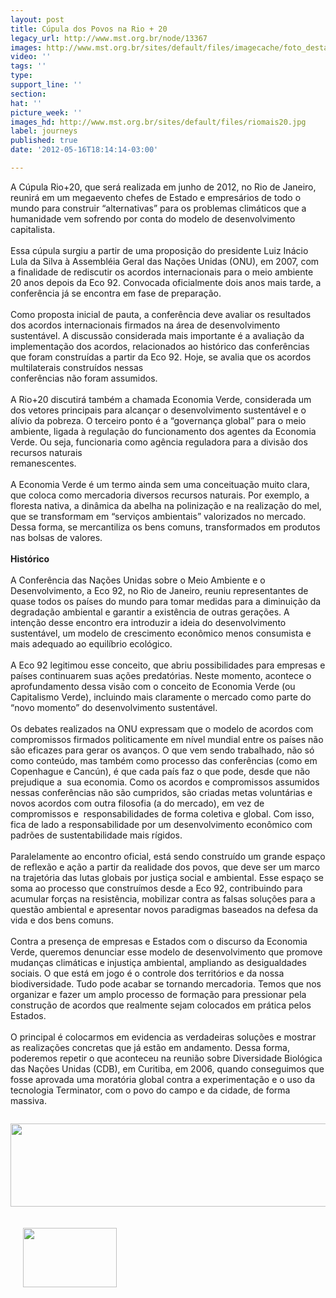 ```yaml
---
layout: post
title: Cúpula dos Povos na Rio + 20
legacy_url: http://www.mst.org.br/node/13367
images: http://www.mst.org.br/sites/default/files/imagecache/foto_destaque/riomais20.jpg
video: ''
tags: ''
type: 
support_line: ''
section: 
hat: ''
picture_week: ''
images_hd: http://www.mst.org.br/sites/default/files/riomais20.jpg
label: journeys
published: true
date: '2012-05-16T18:14:14-03:00'

---
```

<p>A Cúpula Rio+20, que será realizada em junho de 2012, no Rio  de Janeiro, reunirá em um megaevento chefes de Estado e empresários de  todo o mundo para construir “alternativas” para os problemas climáticos  que a humanidade vem sofrendo por conta do modelo de desenvolvimento  capitalista. <br><br>Essa cúpula surgiu a partir de uma proposição do  presidente Luiz Inácio Lula da Silva à Assembléia Geral das Nações  Unidas (ONU), em 2007, com a finalidade de rediscutir os acordos  internacionais para o meio ambiente 20 anos depois da Eco 92. Convocada  oficialmente dois anos mais tarde, a conferência já se encontra em fase  de preparação. <br><br>Como proposta inicial de pauta, a conferência  deve avaliar os resultados dos acordos internacionais firmados na área  de desenvolvimento sustentável. A discussão considerada mais importante é  a avaliação da implementação dos acordos, relacionados ao histórico das  conferências que foram construídas a partir da Eco 92. Hoje, se avalia  que os acordos multilaterais construídos nessas<br>conferências não foram assumidos. <br><br>A  Rio+20 discutirá também a chamada Economia Verde, considerada um dos  vetores principais para alcançar o desenvolvimento sustentável e o  alívio da pobreza. O terceiro ponto é a “governança global” para o meio  ambiente, ligada à regulação do funcionamento dos agentes da Economia  Verde. Ou seja, funcionaria como agência reguladora para a divisão dos  recursos naturais <br>remanescentes. <br><br>A Economia Verde é um termo  ainda sem uma conceituação muito clara, que coloca como mercadoria  diversos recursos naturais. Por exemplo, a floresta nativa, a dinâmica  da abelha na polinização e na realização do mel, que se transformam em  “serviços ambientais” valorizados no mercado. Dessa forma, se  mercantiliza os bens comuns, transformados em produtos nas bolsas de  valores. <br><br><strong>Histórico</strong><br><br>A Conferência das Nações Unidas sobre o  Meio Ambiente e o Desenvolvimento, a Eco 92, no Rio de Janeiro, reuniu  representantes de quase todos os países do mundo para tomar medidas para  a diminuição da degradação ambiental e garantir a existência de outras  gerações. A intenção desse encontro era introduzir a ideia do  desenvolvimento sustentável, um modelo de crescimento econômico menos  consumista e mais adequado ao equilíbrio ecológico. <br><br>A Eco 92  legitimou esse conceito, que abriu possibilidades para empresas e países  continuarem suas ações predatórias. Neste momento, acontece o  aprofundamento dessa visão com o conceito de Economia Verde (ou  Capitalismo Verde), incluindo mais claramente o mercado como parte do  “novo momento” do desenvolvimento sustentável. <br><br>Os debates  realizados na ONU expressam que o modelo de acordos com compromissos  firmados politicamente em nível mundial entre os países não são eficazes  para gerar os avanços. O que vem sendo trabalhado, não só como  conteúdo, mas também como processo das conferências (como em Copenhague e  Cancún), é que cada país faz o que pode, desde que não prejudique a&nbsp;  sua economia. Como os acordos e compromissos assumidos nessas  conferências não são cumpridos, são criadas metas voluntárias e novos  acordos com outra filosofia (a do mercado), em vez de compromissos e&nbsp;  responsabilidades de forma coletiva e global. Com isso, fica de lado a  responsabilidade por um desenvolvimento econômico com padrões de  sustentabilidade mais rígidos.<br><br>Paralelamente ao encontro oficial,  está sendo construído um grande espaço de reflexão e ação a partir da  realidade dos povos, que deve ser um marco na trajetória das lutas  globais por justiça social e ambiental. Esse espaço se soma ao processo  que construímos desde a Eco 92, contribuindo para acumular forças na  resistência, mobilizar contra as falsas soluções para a questão  ambiental e apresentar novos paradigmas baseados na defesa da vida e dos  bens comuns.<br><br>Contra a presença de empresas e Estados com o  discurso da Economia Verde, queremos denunciar esse modelo de  desenvolvimento que promove mudanças climáticas e injustiça ambiental,  ampliando as desigualdades sociais. O que está em jogo é o controle dos  territórios e da nossa biodiversidade. Tudo pode acabar se tornando  mercadoria. Temos que nos organizar e fazer um amplo processo de  formação para pressionar pela construção de acordos que realmente sejam  colocados em prática pelos Estados. <br><br>O principal é colocarmos em  evidencia as verdadeiras soluções e mostrar as realizações concretas que  já estão em andamento. Dessa forma, poderemos repetir o que aconteceu  na reunião sobre Diversidade Biológica das Nações Unidas (CDB), em  Curitiba, em 2006, quando conseguimos que fosse aprovada uma moratória  global contra a experimentação e o uso da tecnologia Terminator, com o  povo do campo e da cidade, de forma massiva.</p><p><a href="http://www.mst.org.br/taxonomy/term/1084"><img src="http://www.mst.org.br/sites/default/files/noticiasnoespecia%C3%A7.jpg" alt="" align="middle"></a></p><p style="text-align: center;"><a href="http://www.mst.org.br/O-modelo-do-agronegocio-vai-sair-fortalecido-na-Rio-20"><img style="vertical-align: middle;" src="http://www.mst.org.br/sites/default/files/entrevistadurao.jpg" alt="" height="133" width="624"></a></p><p style="text-align: left;"><a href="http://www.youtube.com/channel/UCwMZ46CL2Yp_s-a8oOV539Q?feature=watch" target="_blank"><img style="float: left; margin: 20px;" src="http://www.mst.org.br/sites/default/files/youtube.png" alt="" height="95" width="150"></a></p><p>&nbsp;</p><p>&nbsp;</p><p>&nbsp;</p><p>&nbsp;</p><p>&nbsp;</p><p>&nbsp;</p><p>&nbsp;</p><p>&nbsp;</p>
